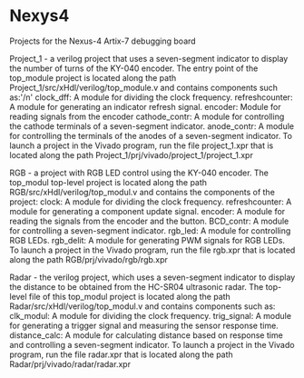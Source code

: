# Nexys4
Projects for the Nexus-4 Artix-7 debugging board

Project_1 - a verilog project that uses a seven-segment indicator to display the number of turns of the KY-040 encoder.
The entry point of the top_module project is located along the path Project_1/src/xHdl/verilog/top_module.v and contains components such as:'/n'
    clock_dff: A module for dividing the clock frequency.
    refreshcounter: A module for generating an indicator refresh signal.
    encoder: Module for reading signals from the encoder
    cathode_contr: A module for controlling the cathode terminals of a seven-segment indicator.
    anode_contr: A module for controlling the terminals of the anodes of a seven-segment indicator.
To launch a project in the Vivado program, run the file project_1.xpr that is located along the path Project_1/prj/vivado/project_1/project_1.xpr 

RGB - a project with RGB LED control using the KY-040 encoder. 
The top_modul top-level project is located along the path RGB/src/xHdl/verilog/top_modul.v and contains the components of the project:
clock: A module for dividing the clock frequency.
    refreshcounter: A module for generating a component update signal.
    encoder: A module for reading the signals from the encoder and the button.
    BCD_contr: A module for controlling a seven-segment indicator.
    rgb_led: A module for controlling RGB LEDs.
    rgb_delit: A module for generating PWM signals for RGB LEDs.
To launch a project in the Vivado program, run the file rgb.xpr that is located along the path RGB/prj/vivado/rgb/rgb.xpr      

Radar - the verilog project, which uses a seven-segment indicator to display the distance to be obtained from the HC-SR04 ultrasonic radar.
The top-level file of this top_modul project is located along the path Radar/src/xHdl/verilog/top_modul.v and contains components such as:
    clk_modul: A module for dividing the clock frequency.
    trig_signal: A module for generating a trigger signal and measuring the sensor response time.
    distance_calc: A module for calculating distance based on response time and controlling a seven-segment indicator.
To launch a project in the Vivado program, run the file radar.xpr that is located along the path Radar/prj/vivado/radar/radar.xpr    
